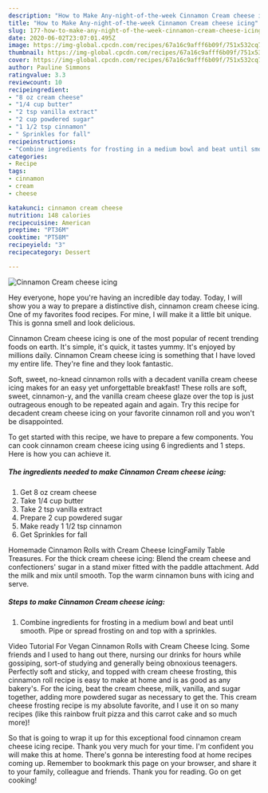 ```yaml
---
description: "How to Make Any-night-of-the-week Cinnamon Cream cheese icing"
title: "How to Make Any-night-of-the-week Cinnamon Cream cheese icing"
slug: 177-how-to-make-any-night-of-the-week-cinnamon-cream-cheese-icing
date: 2020-06-02T23:07:01.495Z
image: https://img-global.cpcdn.com/recipes/67a16c9afff6b09f/751x532cq70/cinnamon-cream-cheese-icing-recipe-main-photo.jpg
thumbnail: https://img-global.cpcdn.com/recipes/67a16c9afff6b09f/751x532cq70/cinnamon-cream-cheese-icing-recipe-main-photo.jpg
cover: https://img-global.cpcdn.com/recipes/67a16c9afff6b09f/751x532cq70/cinnamon-cream-cheese-icing-recipe-main-photo.jpg
author: Pauline Simmons
ratingvalue: 3.3
reviewcount: 10
recipeingredient:
- "8 oz cream cheese"
- "1/4 cup butter"
- "2 tsp vanilla extract"
- "2 cup powdered sugar"
- "1 1/2 tsp cinnamon"
- " Sprinkles for fall"
recipeinstructions:
- "Combine ingredients for frosting in a medium bowl and beat until smooth. Pipe or spread frosting on and top with a sprinkles."
categories:
- Recipe
tags:
- cinnamon
- cream
- cheese

katakunci: cinnamon cream cheese 
nutrition: 148 calories
recipecuisine: American
preptime: "PT36M"
cooktime: "PT58M"
recipeyield: "3"
recipecategory: Dessert

---
```



![Cinnamon Cream cheese icing](https://img-global.cpcdn.com/recipes/67a16c9afff6b09f/751x532cq70/cinnamon-cream-cheese-icing-recipe-main-photo.jpg)

Hey everyone, hope you're having an incredible day today. Today, I will show you a way to prepare a distinctive dish, cinnamon cream cheese icing. One of my favorites food recipes. For mine, I will make it a little bit unique. This is gonna smell and look delicious.

Cinnamon Cream cheese icing is one of the most popular of recent trending foods on earth. It's simple, it's quick, it tastes yummy. It's enjoyed by millions daily. Cinnamon Cream cheese icing is something that I have loved my entire life. They're fine and they look fantastic.

Soft, sweet, no-knead cinnamon rolls with a decadent vanilla cream cheese icing makes for an easy yet unforgettable breakfast! These rolls are soft, sweet, cinnamon-y, and the vanilla cream cheese glaze over the top is just outrageous enough to be repeated again and again. Try this recipe for decadent cream cheese icing on your favorite cinnamon roll and you won&#39;t be disappointed.


To get started with this recipe, we have to prepare a few components. You can cook cinnamon cream cheese icing using 6 ingredients and 1 steps. Here is how you can achieve it.

<!--inarticleads1-->

##### The ingredients needed to make Cinnamon Cream cheese icing:

1. Get 8 oz cream cheese
1. Take 1/4 cup butter
1. Take 2 tsp vanilla extract
1. Prepare 2 cup powdered sugar
1. Make ready 1 1/2 tsp cinnamon
1. Get  Sprinkles for fall


Homemade Cinnamon Rolls with Cream Cheese IcingFamily Table Treasures. For the thick cream cheese icing: Blend the cream cheese and confectioners&#39; sugar in a stand mixer fitted with the paddle attachment. Add the milk and mix until smooth. Top the warm cinnamon buns with icing and serve. 

<!--inarticleads2-->

##### Steps to make Cinnamon Cream cheese icing:

1. Combine ingredients for frosting in a medium bowl and beat until smooth. Pipe or spread frosting on and top with a sprinkles.


Video Tutorial For Vegan Cinnamon Rolls with Cream Cheese Icing. Some friends and I used to hang out there, nursing our drinks for hours while gossiping, sort-of studying and generally being obnoxious teenagers. Perfectly soft and sticky, and topped with cream cheese frosting, this cinnamon roll recipe is easy to make at home and is as good as any bakery&#39;s. For the icing, beat the cream cheese, milk, vanilla, and sugar together, adding more powdered sugar as necessary to get the. This cream cheese frosting recipe is my absolute favorite, and I use it on so many recipes (like this rainbow fruit pizza and this carrot cake and so much more)! 

So that is going to wrap it up for this exceptional food cinnamon cream cheese icing recipe. Thank you very much for your time. I'm confident you will make this at home. There's gonna be interesting food at home recipes coming up. Remember to bookmark this page on your browser, and share it to your family, colleague and friends. Thank you for reading. Go on get cooking!
